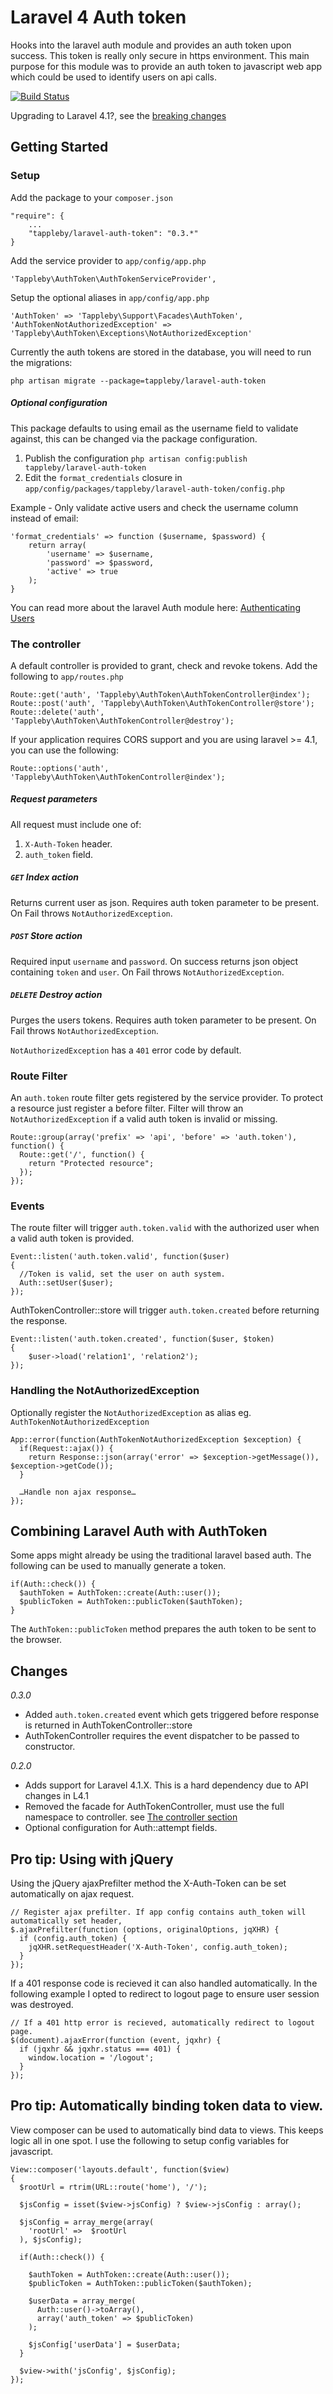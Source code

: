 # Laravel 4 Auth token

Hooks into the laravel auth module and provides an auth token upon success. This token is really only secure in https environment. This main purpose for this module was to provide an auth token to javascript web app which could be used to identify users on api calls.

[![Build Status](https://travis-ci.org/tappleby/laravel-auth-token.png?branch=master)](https://travis-ci.org/tappleby/laravel-auth-token)

Upgrading to Laravel 4.1?, see the [breaking changes](#changes) 

## Getting Started

### Setup

Add the package to your `composer.json`

    "require": {
		...
        "tappleby/laravel-auth-token": "0.3.*"
    }

Add the service provider to `app/config/app.php`

	'Tappleby\AuthToken\AuthTokenServiceProvider',
	
Setup the optional aliases in `app/config/app.php`

	'AuthToken' => 'Tappleby\Support\Facades\AuthToken',
    'AuthTokenNotAuthorizedException' => 'Tappleby\AuthToken\Exceptions\NotAuthorizedException'
    
Currently the auth tokens are stored in the database, you will need to run the migrations:

	php artisan migrate --package=tappleby/laravel-auth-token
	
##### Optional configuration

This package defaults to using email as the username field to validate against, this can be changed via the package configuration.

1. Publish the configuration `php artisan config:publish tappleby/laravel-auth-token`
2. Edit the `format_credentials` closure in `app/config/packages/tappleby/laravel-auth-token/config.php`

Example - Only validate active users and check the username column instead of email:

	'format_credentials' => function ($username, $password) {
		return array(
			'username' => $username,
			'password' => $password,
			'active' => true
		);
	}

You can read more about the laravel Auth module here: [Authenticating Users](http://laravel.com/docs/security#authenticating-users)

### The controller

A default controller is provided to grant, check and revoke tokens. Add the following to `app/routes.php`

	Route::get('auth', 'Tappleby\AuthToken\AuthTokenController@index');
	Route::post('auth', 'Tappleby\AuthToken\AuthTokenController@store');
	Route::delete('auth', 'Tappleby\AuthToken\AuthTokenController@destroy');
	
If your application requires CORS support and you are using laravel >= 4.1, you can use the following:

	Route::options('auth', 'Tappleby\AuthToken\AuthTokenController@index');

##### Request parameters

All request must include one of:

1. `X-Auth-Token` header.
2. `auth_token` field.

##### `GET` Index action

Returns current user as json. Requires auth token parameter to be present. On Fail throws `NotAuthorizedException`.   

##### `POST` Store action

Required input `username` and `password`. On success returns json object containing `token` and `user`. On Fail throws `NotAuthorizedException`.

##### `DELETE` Destroy action

Purges the users tokens. Requires auth token parameter to be present. On Fail throws `NotAuthorizedException`.

`NotAuthorizedException` has a `401` error code by default.
    
### Route Filter

An `auth.token` route filter gets registered by the service provider. To protect a resource just register a before filter. Filter will throw an `NotAuthorizedException` if a valid auth token is invalid or missing.

	Route::group(array('prefix' => 'api', 'before' => 'auth.token'), function() {
	  Route::get('/', function() {
	    return "Protected resource";
	  });
	});	 
	
### Events

The route filter will trigger `auth.token.valid` with the authorized user when a valid auth token is provided. 

	Event::listen('auth.token.valid', function($user)
	{
	  //Token is valid, set the user on auth system.
	  Auth::setUser($user);
	});

AuthTokenController::store will trigger `auth.token.created` before returning the response.

	Event::listen('auth.token.created', function($user, $token)
	{
		$user->load('relation1', 'relation2');
	});

### Handling the NotAuthorizedException

Optionally register the `NotAuthorizedException` as alias eg. `AuthTokenNotAuthorizedException`

	App::error(function(AuthTokenNotAuthorizedException $exception) {
	  if(Request::ajax()) {
	    return Response::json(array('error' => $exception->getMessage()), $exception->getCode());
	  }
	  
	  …Handle non ajax response…
	});

## Combining Laravel Auth with AuthToken

Some apps might already be using the traditional laravel based auth. The following can be used to manually generate a token.

	if(Auth::check()) {
	  $authToken = AuthToken::create(Auth::user());
      $publicToken = AuthToken::publicToken($authToken);
	}
	
The `AuthToken::publicToken` method prepares the auth token to be sent to the browser.

## Changes

*0.3.0*

- Added `auth.token.created` event which gets triggered before response is returned in AuthTokenController::store
- AuthTokenController requires the event dispatcher to be passed to constructor.

*0.2.0*

- Adds support for Laravel 4.1.X. This is a hard dependency due to API changes in L4.1
- Removed the facade for AuthTokenController, must use the full namespace to controller. see [The controller section](#the-controller)
- Optional configuration for Auth::attempt fields.


## Pro tip: Using with jQuery

Using the jQuery ajaxPrefilter method the X-Auth-Token can be set automatically on ajax request.

	// Register ajax prefilter. If app config contains auth_token will automatically set header,
	$.ajaxPrefilter(function (options, originalOptions, jqXHR) {
	  if (config.auth_token) {
	    jqXHR.setRequestHeader('X-Auth-Token', config.auth_token);
	  }
	});
	
If a 401 response code is recieved it can also handled automatically. In the following example I opted to redirect to logout page to ensure user session was destroyed.

	// If a 401 http error is recieved, automatically redirect to logout page.
	$(document).ajaxError(function (event, jqxhr) {
	  if (jqxhr && jqxhr.status === 401) {
	    window.location = '/logout';
	  }
	});
	
## Pro tip: Automatically binding token data to view.

View composer can be used to automatically bind data to views. This keeps logic all in one spot. I use the following to setup config variables for javascript.

    View::composer('layouts.default', function($view)
    {
      $rootUrl = rtrim(URL::route('home'), '/');
    
      $jsConfig = isset($view->jsConfig) ? $view->jsConfig : array();
    
      $jsConfig = array_merge(array(
        'rootUrl' =>  $rootUrl
      ), $jsConfig);
    
      if(Auth::check()) {
    
        $authToken = AuthToken::create(Auth::user());
        $publicToken = AuthToken::publicToken($authToken);
    
        $userData = array_merge(
          Auth::user()->toArray(),
          array('auth_token' => $publicToken)
        );
    
        $jsConfig['userData'] = $userData;
      }
    
      $view->with('jsConfig', $jsConfig);
    });
